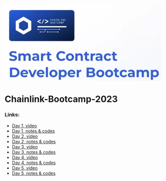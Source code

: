 
![Aquí la descripción de la imagen por si no carga](chainlink.PNG)

# Chainlink-Bootcamp-2023



### Links: 

* [Day 1, video](https://www.youtube.com/watch?v=gMTFa6HOOBc)
* [Day 1, notes & codes](https://github.com/IsraQuanDev/Chainlink-Bootcamp-2023/blob/4c3cd35b8634711faddaf33ddc8ecdba5fdb27d4/Day_1_notes_codes.md)
* [Day 2, video](https://www.youtube.com/watch?v=za5LNFydbmE)
* [Day 2, notes & codes]( https://github.com/IsraQuanDev/Chainlink-Bootcamp-2023/blob/35d864718890890d7978568a3db3fb6254f34783/Day_2_notes_codes.md)
* [Day 3, video](https://www.youtube.com/watch?v=GCFh5Fo3mnw)
* [Day 3, notes & codes]()
* [Day 4, video]()
* [Day 4, notes & codes]()
* [Day 5, video]()
* [Day 5, notes & codes]()
